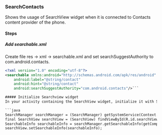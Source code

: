 ### SearchContacts
Shows the usage of SearchView widget when it is connected to Contacts content provider of the phone.

#### Steps

##### Add searchable.xml
Create file res -> xml -> searchable.xml and set searchSuggestAuthority to com.android.contacts.

```xml
<?xml version="1.0" encoding="utf-8"?>
<searchable xmlns:android="http://schemas.android.com/apk/res/android"
    android:label="@string/contact"
    android:hint="@string/contact"
    android:searchSuggestAuthority="com.android.contacts"/>```

##### Initialize Searchview widget
In your activity containing the SearchView widget, initialize it with SearchableInfo parameter.

```java
SearchManager searchManager = (SearchManager) getSystemService(Context.SEARCH_SERVICE);
final SearchView searchView = (SearchView) findViewById(R.id.searchView);
SearchableInfo searchableInfo = searchManager.getSearchableInfo(getComponentName());
searchView.setSearchableInfo(searchableInfo);
```
